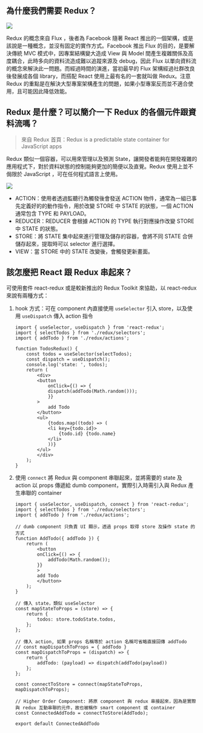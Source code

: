 ## 為什麼我們需要 Redux？

![](https://s3.us-west-2.amazonaws.com/secure.notion-static.com/d5d1c34a-7a61-4a05-a18d-bd1662c66060/Untitled.png?X-Amz-Algorithm=AWS4-HMAC-SHA256&X-Amz-Credential=AKIAT73L2G45O3KS52Y5%2F20201202%2Fus-west-2%2Fs3%2Faws4_request&X-Amz-Date=20201202T163629Z&X-Amz-Expires=86400&X-Amz-Signature=9ec617aa08b618466c92e7272eb32f183e0254a6b617472fcf59abeb10c9aef0&X-Amz-SignedHeaders=host&response-content-disposition=filename%20%3D%22Untitled.png%22)

Redux 的概念來自 Flux ，後者為 Facebook 隨著 React 推出的一個架構，或是該說是一種概念，並沒有固定的實作方式。Facebook 推出 Flux 的目的，是要解決傳統 MVC 模式中，因專案結構變大造成 View 與 Model 間產生複雜關係及高度耦合，此時多向的資料流造成難以追蹤來源及 debug，因此 Flux 以單向資料流的概念來解決此一問題。而經過時間的演進，當初最早的 Flux 架構經過社群改良後發展成各個 library，而搭配 React 使用上最有名的一套就叫做 Redux。注意 Redux 的重點是在解決大型專案架構產生的問題，如果小型專案反而並不適合使用，且可能因此降低效能。

## Redux 是什麼？可以簡介一下 Redux 的各個元件跟資料流嗎？

> 來自 Redux 首頁：Redux is a predictable state container for JavaScript apps

Redux 類似一個容器，可以用來管理以及預測 State，讓開發者能夠在開發複雜的應用程式下，對於資料狀態的控制能夠更加的簡便以及直覺。Redux 使用上並不侷限於 JavaScript ，可在任何程式語言上使用。

![](https://redux.js.org/assets/images/ReduxDataFlowDiagram-49fa8c3968371d9ef6f2a1486bd40a26.gif)

- ACTION：使用者透過監聽行為觸發後會發送 ACTION 物件，通常為一組已事先定義好的的動作指令，用於改變 STORE 中 STATE 的狀態，一個 ACTION 通常包含 TYPE 和 PAYLOAD。
- REDUCER：REDUCER 會根據 ACTION 的 TYPE 執行對應操作改變 STORE 中 STATE 的狀態。
- STORE：將 STATE 集中起來進行管理及儲存的容器，會將不同 STATE 合併儲存起來，提取時可以 selector 進行選擇。
- VIEW：當 STORE 中的 STATE 改變後，會觸發更新畫面。

## 該怎麼把 React 跟 Redux 串起來？

可使用套件 react-redux 或是較新推出的 Redux Toolkit 來協助，以 react-redux 來說有兩種方式：  
1. hook 方式：可在 component 內直接使用 `useSelector` 引入 store，以及使用 `useDispatch` 傳入 action 指令
    ```
    import { useSelector, useDispatch } from 'react-redux';
    import { selectTodos } from './redux/selectors';
    import { addTodo } from './redux/actions';

    function TodosRedux() {
        const todos = useSelector(selectTodos);
        const dispatch = useDispatch();
        console.log('state: ', todos);
        return (
            <div>
            <button
                onClick={() => {
                dispatch(addTodo(Math.random()));
                }}
            >
                add Todo
            </button>
            <ul>
                {todos.map((todo) => (
                <li key={todo.id}>
                    {todo.id} {todo.name}
                </li>
                ))}
            </ul>
            </div>
        );
    }
    ```
2. 使用 `connect` 將 Redux 與 component 串聯起來，並將需要的 state 及 action 以 props 傳遞給 dumb component，實際引入時需引入與 Redux 產生串聯的 container 
    ```
    import { useSelector, useDispatch, connect } from 'react-redux';
    import { selectTodos } from './redux/selectors';
    import { addTodo } from './redux/actions';

    // dumb component 只負責 UI 顯示，透過 props 取得 store 及操作 state 的方式
    function AddTodo({ addTodo }) {
        return (
            <button
            onClick={() => {
                addTodo(Math.random());
            }}
            >
            add Todo
            </button>
        );
    }

    // 傳入 state，類似 useSelector
    const mapStateToProps = (store) => {
        return {
            todos: store.todoState.todos,
        };
    };

    // 傳入 action, 如果 props 名稱等於 action 名稱可省略直接回傳 addTodo
    // const mapDispatchToProps = { addTodo }
    const mapDispatchToProps = (dispatch) => {
        return {
            addTodo: (payload) => dispatch(addTodo(payload))
        };
    };
    
    const connectToStore = connect(mapStateToProps, mapDispatchToProps);

    // Higher Order Component: 將原 component 與 redux 串接起來，因為是實際與 redux 互動串聯的元件，故也被稱作 smart component 或 container
    const ConnectedAddTodo = connectToStore(AddTodo);

    export default ConnectedAddTodo
    ```